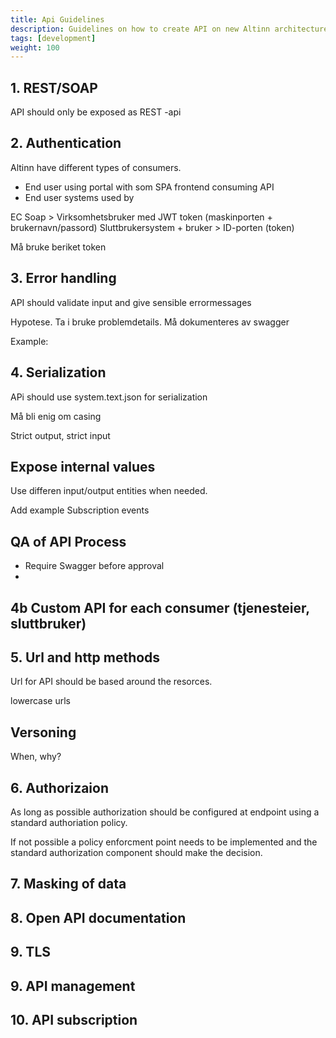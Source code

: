 ```yaml
---
title: Api Guidelines
description: Guidelines on how to create API on new Altinn architecture
tags: [development]
weight: 100
---
```


## 1. REST/SOAP
API should only be exposed as REST -api

## 2. Authentication

Altinn have different types of consumers.

- End user using portal with som SPA frontend consuming API
- End user systems used by 


EC Soap  > Virksomhetsbruker med JWT token  (maskinporten + brukernavn/passord)
Sluttbrukersystem + bruker  > ID-porten (token)

Må bruke beriket token

## 3. Error handling

API should validate input and give sensible errormessages

Hypotese. Ta i bruke problemdetails. 
Må dokumenteres av swagger

Example:

## 4. Serialization

APi should use system.text.json for serialization

Må bli enig om casing

Strict output, strict input

## Expose internal values 

Use differen input/output entities when needed. 

Add example
Subscription events

## QA of API  Process

- Require Swagger before approval
- 


## 4b Custom API for each consumer (tjenesteier, sluttbruker)

## 5. Url and http methods

Url for API should be based around the resorces. 

lowercase urls

## Versoning
When, why?

## 6. Authorizaion

As long as possible authorization should be configured at endpoint using a standard authoriation policy. 

If not possible a policy enforcment point needs to be implemented and the standard authorization component should make the decision. 

## 7. Masking of data

## 8. Open API documentation

## 9. TLS 


## 9. API management

## 10. API subscription

